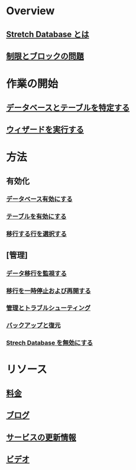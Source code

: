 # Overview
## [Stretch Database とは](sql-server-stretch-database-overview.md)
## [制限とブロックの問題](sql-server-stretch-database-limitations.md)

# 作業の開始
## [データベースとテーブルを特定する](sql-server-stretch-database-identify-databases.md)
## [ウィザードを実行する](sql-server-stretch-database-wizard.md)

# 方法
## 有効化
### [データベース有効にする](sql-server-stretch-database-enable-database.md)
### [テーブルを有効にする](sql-server-stretch-database-enable-table.md)
### [移行する行を選択する](sql-server-stretch-database-predicate-function.md)
## [管理]
### [データ移行を監視する](sql-server-stretch-database-monitor.md)
### [移行を一時停止および再開する](sql-server-stretch-database-pause.md)
### [管理とトラブルシューティング](sql-server-stretch-database-manage.md)
### [バックアップと復元](sql-server-stretch-database-backup.md)
### [Strech Database を無効にする](sql-server-stretch-database-disable.md)

# リソース
## [料金](https://azure.microsoft.com/pricing/details/sql-server-stretch-database/)
## [ブログ](https://blogs.technet.microsoft.com/dataplatforminsider/tag/stretch-database/)
## [サービスの更新情報](https://azure.microsoft.com/updates/?product=sql-server-stretch-database)
## [ビデオ](https://azure.microsoft.com/documentation/videos/index/?services=sql-server-stretch-database)


<!--HONumber=Nov16_HO2-->


